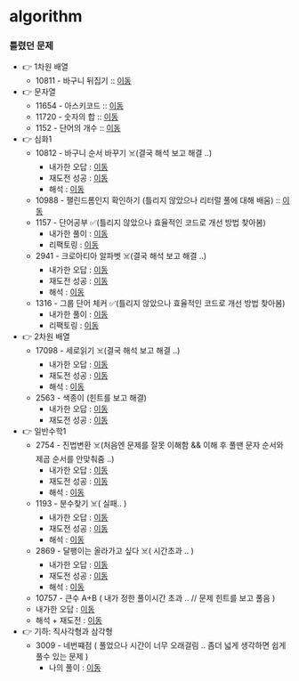 # algorithm

### 틀렸던 문제
- 👉 1차원 배열
  - 10811 - 바구니 뒤집기 :: [이동](https://github.com/edel1212/algorithm/blob/main/src/oneDimensArr/Q10811.java) 
- 👉  문자열
  - 11654 - 아스키코드 :: [이동](https://github.com/edel1212/algorithm/blob/main/src/stringQuize/Q11654.java) 
  - 11720 - 숫자의 합 :: [이동](https://github.com/edel1212/algorithm/blob/main/src/stringQuize/Q11720.java)
  - 1152  - 단어의 개수 :: [이동](https://github.com/edel1212/algorithm/blob/main/src/stringQuize/Q1152.java)
- 👉  심화1
  - 10812 - 바구니 순서 바꾸기 ☠️(결국 해석 보고 해결 ..)
    - 내가한 오답 :  [이동](https://github.com/edel1212/algorithm/blob/main/src/intensiveStep1/Q10812_Fail.java) 
    - 재도전 성공 :  [이동](https://github.com/edel1212/algorithm/blob/main/src/intensiveStep1/Q10812_ReTry.java)
    - 해석      :  [이동](https://github.com/edel1212/algorithm/blob/main/src/intensiveStep1/Q10812_Succ.java)
  - 10988 - 팰린드롬인지 확인하기 (틀리지 않았으나 리터럴 풀에 대해 배움) :: [이동](https://github.com/edel1212/algorithm/blob/main/src/intensiveStep1/Q10988.java)
  - 1157 - 단어공부 ✅(틀리지 않았으나 효율적인 코드로 개선 방법 찾아봄) 
    - 내가한 풀이 :  [이동](https://github.com/edel1212/algorithm/blob/main/src/intensiveStep1/Q1157.java)
    - 리팩토링   :  [이동](https://github.com/edel1212/algorithm/blob/main/src/intensiveStep1/Q1157_efficient.java)
  - 2941 - 크로아티아 알파벳 ☠️(결국 해석 보고 해결 ..)
    - 내가한 오답 :  [이동](https://github.com/edel1212/algorithm/blob/main/src/intensiveStep1/Q2941_Fail.java)
    - 재도전 성공 :  [이동](https://github.com/edel1212/algorithm/blob/main/src/intensiveStep1/Q2941_ReTry.java)
    - 해석      :  [이동](https://github.com/edel1212/algorithm/blob/main/src/intensiveStep1/Q2941_Succ.java)
  - 1316 - 그룹 단어 체커 ✅(틀리지 않았으나 효율적인 코드로 개선 방법 찾아봄)
    - 내가한 풀이 :  [이동](https://github.com/edel1212/algorithm/blob/main/src/intensiveStep1/Q1316.java)
    - 리팩토링   :  [이동](https://github.com/edel1212/algorithm/blob/main/src/intensiveStep1/Q1316_efficient.java) 
- 👉 2차원 배열
  - 17098 - 세로읽기 ☠️(결국 해석 보고 해결 ..) 
      - 내가한 오답 :  [이동](https://github.com/edel1212/algorithm/blob/main/src/twoDimensArr/Q10798_Fail.java)
      - 재도전 성공 :  [이동](https://github.com/edel1212/algorithm/blob/main/src/twoDimensArr/Q10798_ReTry.java)
      - 해석      :  [이동](https://github.com/edel1212/algorithm/blob/main/src/twoDimensArr/Q10798_Succ.java)
  - 2563 - 색종이 (힌트를 보고 해결)
    - 내가한 오답 :  [이동](https://github.com/edel1212/algorithm/blob/main/src/twoDimensArr/Q2563_Fail.java)
    - 재도전 성공 :  [이동](https://github.com/edel1212/algorithm/blob/main/src/twoDimensArr/Q2563_Succ.java)
- 👉  일반수학1
  - 2754 - 진법변환 ☠️(처음엔 문제를 잘못 이해함 && 이해 후 풀땐 문자 순서와 제곱 순서를 안맞춰줌 ..) 
    - 내가한 오답 :  [이동](https://github.com/edel1212/algorithm/blob/main/src/generalMath1/Q2745_Fail.java)
    - 재도전 성공 :  [이동](https://github.com/edel1212/algorithm/blob/main/src/generalMath1/Q2745_Retry.java)
    - 해석      :  [이동](https://github.com/edel1212/algorithm/blob/main/src/generalMath1/Q2745_Succ.java)
  - 1193 - 분수찾기 ☠️( 실패.. )
    - 내가한 오답 :  [이동](https://github.com/edel1212/algorithm/blob/main/src/generalMath1/Q1193_Fail.java)
    - 재도전 성공 :  [이동](https://github.com/edel1212/algorithm/blob/main/src/generalMath1/Q1193_Retry.java)
    - 해석      :  [이동](https://github.com/edel1212/algorithm/blob/main/src/generalMath1/Q1193_Succ.java)
  - 2869 - 달팽이는 올라가고 싶다 ☠️( 시간초과 .. )
    - 내가한 오답 :  [이동](https://github.com/edel1212/algorithm/blob/main/src/generalMath1/Q2869_Fail.java)
    - 재도전 성공 :  [이동](https://github.com/edel1212/algorithm/blob/main/src/generalMath1/Q2869_Retry.java)
    - 해석      :  [이동](https://github.com/edel1212/algorithm/blob/main/src/generalMath1/Q2869_Succ.java)  
  - 10757 - 큰수 A+B ( 내가 정한 풀이시간 초과 .. // 문제 힌트를 보고 풀음 )
  - 내가한 오답 :  [이동](https://github.com/edel1212/algorithm/blob/main/src/generalMath1/Q10757_Fail.java) 
  - 해석 + 재도전 :  [이동](https://github.com/edel1212/algorithm/blob/main/src/generalMath1/Q10757_Succ.java)
- 👉  기하: 직사각형과 삼각형
  - 3009 - 네번쨰점 ( 풀었으나 시간이 너무 오래걸림 .. 좀더 넓게 생각하면 쉽게 풀수 있는 문제 )
    - 나의 풀이 :  [이동](https://github.com/edel1212/algorithm/blob/main/src/squareAndTriangle/Q3009.java)